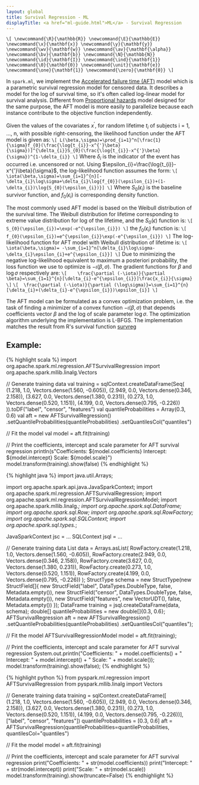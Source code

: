 ```yaml
---
layout: global
title: Survival Regression - ML
displayTitle: <a href="ml-guide.html">ML</a> - Survival Regression
---
```



`\[
\newcommand{\R}{\mathbb{R}}
\newcommand{\E}{\mathbb{E}}
\newcommand{\x}{\mathbf{x}}
\newcommand{\y}{\mathbf{y}}
\newcommand{\wv}{\mathbf{w}}
\newcommand{\av}{\mathbf{\alpha}}
\newcommand{\bv}{\mathbf{b}}
\newcommand{\N}{\mathbb{N}}
\newcommand{\id}{\mathbf{I}}
\newcommand{\ind}{\mathbf{1}}
\newcommand{\0}{\mathbf{0}}
\newcommand{\unit}{\mathbf{e}}
\newcommand{\one}{\mathbf{1}}
\newcommand{\zero}{\mathbf{0}}
\]`


In `spark.ml`, we implement the [Accelerated failure time (AFT)](https://en.wikipedia.org/wiki/Accelerated_failure_time_model) 
model which is a parametric survival regression model for censored data. 
It describes a model for the log of survival time, so it's often called 
log-linear model for survival analysis. Different from 
[Proportional hazards](https://en.wikipedia.org/wiki/Proportional_hazards_model) model
designed for the same purpose, the AFT model is more easily to parallelize 
because each instance contribute to the objective function independently.

Given the values of the covariates $x^{'}$, for random lifetime $t_{i}$ of 
subjects i = 1, ..., n, with possible right-censoring, 
the likelihood function under the AFT model is given as:
`\[
L(\beta,\sigma)=\prod_{i=1}^n[\frac{1}{\sigma}f_{0}(\frac{\log{t_{i}}-x^{'}\beta}{\sigma})]^{\delta_{i}}S_{0}(\frac{\log{t_{i}}-x^{'}\beta}{\sigma})^{1-\delta_{i}}
\]`
Where $\delta_{i}$ is the indicator of the event has occurred i.e. uncensored or not.
Using $\epsilon_{i}=\frac{\log{t_{i}}-x^{'}\beta}{\sigma}$, the log-likelihood function
assumes the form:
`\[
\iota(\beta,\sigma)=\sum_{i=1}^{n}[-\delta_{i}\log\sigma+\delta_{i}\log{f_{0}}(\epsilon_{i})+(1-\delta_{i})\log{S_{0}(\epsilon_{i})}]
\]`
Where $S_{0}(\epsilon_{i})$ is the baseline survivor function,
and $f_{0}(\epsilon_{i})$ is corresponding density function.

The most commonly used AFT model is based on the Weibull distribution of the survival time. 
The Weibull distribution for lifetime corresponding to extreme value distribution for 
log of the lifetime, and the $S_{0}(\epsilon)$ function is:
`\[   
S_{0}(\epsilon_{i})=\exp(-e^{\epsilon_{i}})
\]`
the $f_{0}(\epsilon_{i})$ function is:
`\[
f_{0}(\epsilon_{i})=e^{\epsilon_{i}}\exp(-e^{\epsilon_{i}})
\]`
The log-likelihood function for AFT model with Weibull distribution of lifetime is:
`\[
\iota(\beta,\sigma)= -\sum_{i=1}^n[\delta_{i}\log\sigma-\delta_{i}\epsilon_{i}+e^{\epsilon_{i}}]
\]`
Due to minimizing the negative log-likelihood equivalent to maximum a posteriori probability,
the loss function we use to optimize is $-\iota(\beta,\sigma)$.
The gradient functions for $\beta$ and $\log\sigma$ respectively are:
`\[   
\frac{\partial (-\iota)}{\partial \beta}=\sum_{1=1}^{n}[\delta_{i}-e^{\epsilon_{i}}]\frac{x_{i}}{\sigma}
\]`
`\[ 
\frac{\partial (-\iota)}{\partial (\log\sigma)}=\sum_{i=1}^{n}[\delta_{i}+(\delta_{i}-e^{\epsilon_{i}})\epsilon_{i}]
\]`

The AFT model can be formulated as a convex optimization problem, 
i.e. the task of finding a minimizer of a convex function $-\iota(\beta,\sigma)$ 
that depends coefficients vector $\beta$ and the log of scale parameter $\log\sigma$.
The optimization algorithm underlying the implementation is L-BFGS.
The implementation matches the result from R's survival function 
[survreg](https://stat.ethz.ch/R-manual/R-devel/library/survival/html/survreg.html)

## Example:

<div class="codetabs">

<div data-lang="scala" markdown="1">
{% highlight scala %}
import org.apache.spark.ml.regression.AFTSurvivalRegression
import org.apache.spark.mllib.linalg.Vectors

// Generate training data
val training = sqlContext.createDataFrame(Seq(
  (1.218, 1.0, Vectors.dense(1.560, -0.605)),
  (2.949, 0.0, Vectors.dense(0.346, 2.158)),
  (3.627, 0.0, Vectors.dense(1.380, 0.231)),
  (0.273, 1.0, Vectors.dense(0.520, 1.151)),
  (4.199, 0.0, Vectors.dense(0.795, -0.226))
)).toDF("label", "censor", "features")
val quantileProbabilities = Array(0.3, 0.6)
val aft = new AFTSurvivalRegression()
  .setQuantileProbabilities(quantileProbabilities)
  .setQuantilesCol("quantiles")

// Fit the model
val model = aft.fit(training)

// Print the coefficients, intercept and scale parameter for AFT survival regression
println(s"Coefficients: ${model.coefficients} Intercept: ${model.intercept} Scale: ${model.scale}")
model.transform(training).show(false)
{% endhighlight %}
</div>

<div data-lang="java" markdown="1">
{% highlight java %}
import java.util.Arrays;

import org.apache.spark.api.java.JavaSparkContext;
import org.apache.spark.ml.regression.AFTSurvivalRegression;
import org.apache.spark.ml.regression.AFTSurvivalRegressionModel;
import org.apache.spark.mllib.linalg.*;
import org.apache.spark.sql.DataFrame;
import org.apache.spark.sql.Row;
import org.apache.spark.sql.RowFactory;
import org.apache.spark.sql.SQLContext;
import org.apache.spark.sql.types.*;

JavaSparkContext jsc = ...
SQLContext jsql = ...

// Generate training data
List<Row> data = Arrays.asList(
  RowFactory.create(1.218, 1.0, Vectors.dense(1.560, -0.605)),
  RowFactory.create(2.949, 0.0, Vectors.dense(0.346, 2.158)),
  RowFactory.create(3.627, 0.0, Vectors.dense(1.380, 0.231)),
  RowFactory.create(0.273, 1.0, Vectors.dense(0.520, 1.151)),
  RowFactory.create(4.199, 0.0, Vectors.dense(0.795, -0.226))
);
StructType schema = new StructType(new StructField[]{
  new StructField("label", DataTypes.DoubleType, false, Metadata.empty()),
  new StructField("censor", DataTypes.DoubleType, false, Metadata.empty()),
  new StructField("features", new VectorUDT(), false, Metadata.empty())
});
DataFrame training = jsql.createDataFrame(data, schema);
double[] quantileProbabilities = new double[]{0.3, 0.6};
AFTSurvivalRegression aft = new AFTSurvivalRegression()
  .setQuantileProbabilities(quantileProbabilities)
  .setQuantilesCol("quantiles");

// Fit the model
AFTSurvivalRegressionModel model = aft.fit(training);

// Print the coefficients, intercept and scale parameter for AFT survival regression
System.out.println("Coefficients: " + model.coefficients() + " Intercept: " + model.intercept() + " Scale: " + model.scale());
model.transform(training).show(false);
{% endhighlight %}
</div>

<div data-lang="python" markdown="1">
<!--- TODO: Add python model summaries once implemented -->
{% highlight python %}
from pyspark.ml.regression import AFTSurvivalRegression
from pyspark.mllib.linalg import Vectors

// Generate training data
training = sqlContext.createDataFrame([  
  (1.218, 1.0, Vectors.dense(1.560, -0.605)),
  (2.949, 0.0, Vectors.dense(0.346, 2.158)),
  (3.627, 0.0, Vectors.dense(1.380, 0.231)),
  (0.273, 1.0, Vectors.dense(0.520, 1.151)),
  (4.199, 0.0, Vectors.dense(0.795, -0.226))], ["label", "censor", "features"])
quantileProbabilities = [0.3, 0.6]
aft = AFTSurvivalRegression(quantileProbabilities=quantileProbabilities, quantilesCol="quantiles")

// Fit the model
model = aft.fit(training)

// Print the coefficients, intercept and scale parameter for AFT survival regression
print("Coefficients: " + str(model.coefficients))
print("Intercept: " + str(model.intercept))
print("Scale: " + str(model.scale))
model.transform(training).show(truncate=False)
{% endhighlight %}
</div>

</div>